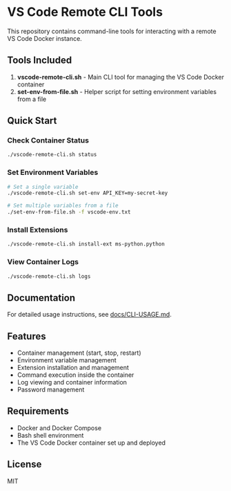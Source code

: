 # VS Code Remote CLI Tools

This repository contains command-line tools for interacting with a remote VS Code Docker instance.

## Tools Included

1. **vscode-remote-cli.sh** - Main CLI tool for managing the VS Code Docker container
2. **set-env-from-file.sh** - Helper script for setting environment variables from a file

## Quick Start

### Check Container Status

```bash
./vscode-remote-cli.sh status
```

### Set Environment Variables

```bash
# Set a single variable
./vscode-remote-cli.sh set-env API_KEY=my-secret-key

# Set multiple variables from a file
./set-env-from-file.sh -f vscode-env.txt
```

### Install Extensions

```bash
./vscode-remote-cli.sh install-ext ms-python.python
```

### View Container Logs

```bash
./vscode-remote-cli.sh logs
```

## Documentation

For detailed usage instructions, see [docs/CLI-USAGE.md](docs/CLI-USAGE.md).

## Features

- Container management (start, stop, restart)
- Environment variable management
- Extension installation and management
- Command execution inside the container
- Log viewing and container information
- Password management

## Requirements

- Docker and Docker Compose
- Bash shell environment
- The VS Code Docker container set up and deployed

## License

MIT